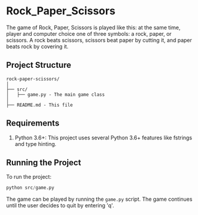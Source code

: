 # Rock_Paper_Scissors
The game of Rock, Paper, Scissors is played like this: at the same time,  player and computer choice one of three symbols: a rock, paper, or scissors. A rock beats scissors, scissors beat paper by cutting it, and paper beats rock by covering it.

## Project Structure
```
rock-paper-scissors/
│
├── src/
│   ├── game.py - The main game class
│
├── README.md - This file
```
## Requirements
1. Python 3.6+: This project uses several Python 3.6+ features like fstrings and type hinting.

## Running the Project
To run the project:

```python
python src/game.py
```

The game can be played by running the `game.py` script. The game continues until the user decides to quit by entering 'q'.